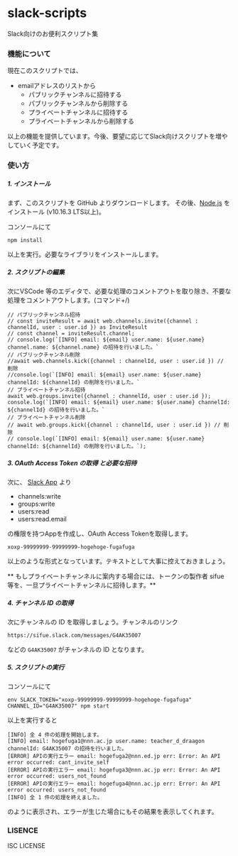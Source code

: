 # slack-scripts

Slack向けのお便利スクリプト集

### 機能について

現在このスクリプトでは、

- emailアドレスのリストから
  - パブリックチャンネルに招待する
  - パブリックチャンネルから削除する
  - プライベートチャンネルに招待する
  - プライベートチャンネルから削除する

以上の機能を提供しています。今後、要望に応じてSlack向けスクリプトを増やしていく予定です。

### 使い方

##### 1. インストール

まず、このスクリプトを GitHub よりダウンロードします。
その後、[Node.js](https://nodejs.org/ja/) をインストール (v10.16.3 LTS以上)。

コンソールにて

```
npm install
```

以上を実行。必要なライブラリをインストールします。

##### 2. スクリプトの編集

次にVSCode 等のエディタで、必要な処理のコメントアウトを取り除き、不要な処理をコメントアウトします。(コマンド+/)

```
// パブリックチャンネル招待
// const inviteResult = await web.channels.invite({channel : channelId, user : user.id }) as InviteResult 
// const channel = inviteResult.channel;
// console.log(`[INFO] email: ${email} user.name: ${user.name} channel.name: ${channel.name} の招待を行いました。`
// パブリックチャンネル削除
//await web.channels.kick({channel : channelId, user : user.id }) // 削除
//console.log(`[INFO] email: ${email} user.name: ${user.name} channelId: ${channelId} の削除を行いました。`
// プライベートチャンネル招待
await web.groups.invite({channel : channelId, user : user.id });
console.log(`[INFO] email: ${email} user.name: ${user.name} channelId: ${channelId} の招待を行いました。`
// プライベートチャンネル削除
// await web.groups.kick({channel : channelId, user : user.id }) // 削除
// console.log(`[INFO] email: ${email} user.name: ${user.name} channelId: ${channelId} の削除を行いました。`);
```

##### 3. OAuth Access Token の取得 と必要な招待

次に、 [Slack App](https://api.slack.com/apps) より

- channels:write
- groups:write
- users:read
- users:read.email

の権限を持つAppを作成し、OAuth Access Tokenを取得します。 

```
xoxp-99999999-99999999-hogehoge-fugafuga
```

以上のような形式となっています。テキストとして大事に控えておきましょう。


** もしプライベートチャンネルに案内する場合には、トークンの製作者 sifue 等を、一旦プライベートチャンネルに招待します。**

##### 4. チャンネル ID の取得

次にチャンネルの ID を取得しましょう。チャンネルのリンク

```
https://sifue.slack.com/messages/G4AK35007
```

などの `G4AK35007` がチャンネルの ID となります。

##### 5. スクリプトの実行

コンソールにて

```
env SLACK_TOKEN="xoxp-99999999-99999999-hogehoge-fugafuga" CHANNEL_ID="G4AK35007" npm start
```

以上を実行すると

```
[INFO] 全 4 件の処理を開始します。
[INFO] email: hogefuga1@nnn.ac.jp user.name: teacher_d_draagon channelId: G4AK35007 の招待を行いました。
[ERROR] APIの実行エラー email: hogefuga2@nnn.ed.jp err: Error: An API error occurred: cant_invite_self
[ERROR] APIの実行エラー email: hogefuga3@nnn.ac.jp err: Error: An API error occurred: users_not_found
[ERROR] APIの実行エラー email: hogefuga4@nnn.ac.jp err: Error: An API error occurred: users_not_found
[INFO] 全 1 件の処理を終えました。
```

のように表示され、エラーが生じた場合にもその結果を表示してくれます。

### LISENCE
ISC LICENSE